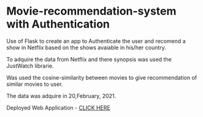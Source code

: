 # Movie-recommendation-system with Authentication
Use of  Flask to create an app to Authenticate the user and recomend a show in Netflix based on the shows avaiable in his/her country.

To adquire  the data from Netflix and there synopsis was used the JustWatch librarie. 

Was used the cosine-similarity between movies to give recommendation of similar movies to user.

The data was adquire in 20,February, 2021.


Deployed Web Application - [CLICK HERE](https://justwatchrecom.herokuapp.com/)

